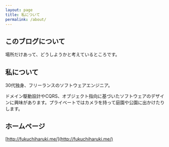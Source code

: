```yaml
---
layout: page
title: 私について
permalink: /about/
---
```


このブログについて
----

場所だけあって、どうしようかと考えているところです。

私について
----

30代独身、フリーランスのソフトウェアエンジニア。

ドメイン駆動設計やCQRS、オブジェクト指向に基づいたソフトウェアのデザインに興味があります。プライベートではカメラを持って庭園や公園に出かけたりします。

ホームページ
----

[http://fukuchiharuki.me/](http://fukuchiharuki.me/)

<!---
プロフィール
経歴
肩書
幼少期のこと
学生時代のこと
大人になってからのこと
なんで今この仕事をしているのか
メディア掲載実績
プライベートなこと
-->
